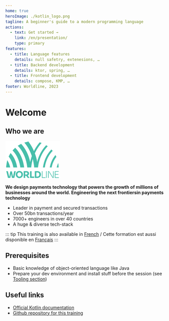 ```yaml
---
home: true
heroImage: ./kotlin_logo.png
tagline: A beginner's guide to a modern programming language
actions:
  - text: Get started →
    link: /en/presentation/
    type: primary
features:
  - title: Language features
    details: null safetry, extenesions, …
  - title: Backend development
    details: ktor, spring, …
  - title: Frontend development
    details: compose, KMP, …
footer: Worldline, 2023
---
```


# Welcome

## Who we are

![avatar](../assets/logo_worldline.png)

**We design payments technology that powers the growth of millions​ of businesses around the world. Engineering the next frontiers​ in payments technology​**

- Leader in payment and secured transactions
- Over 50bn transactions/year​
- 7000+ engineers​ in over 40 countries
- A huge & diverse​ tech-stack

::: tip
This training is also available in [French](/fr/) / Cette formation est aussi disponible en [Français](/fr/)
:::

## Prerequisites

- Basic knowledge of object-oriented language like Java
- Prepare your dev environment and install stuff before the session (see [Tooling section](tooling))

## Useful links

- [Official Kotlin documentation](https://kotlinlang.org/docs/home.html)
- [Github repository for this training](https://github.com/worldline/learning-kotlin)
